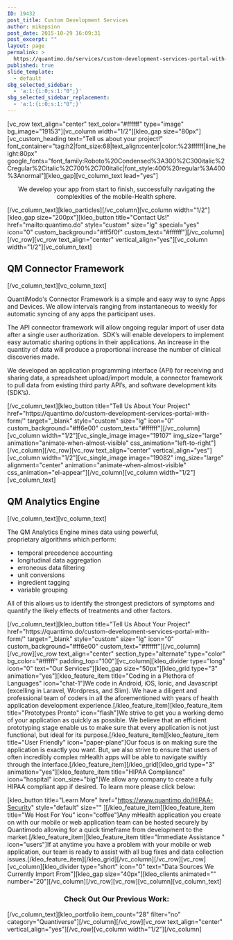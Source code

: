 ```yaml
---
ID: 19432
post_title: Custom Development Services
author: mikepsinn
post_date: 2015-10-29 16:09:31
post_excerpt: ""
layout: page
permalink: >
  https://quantimo.do/services/custom-development-services-portal-with-form/
published: true
slide_template:
  - default
sbg_selected_sidebar:
  - 'a:1:{i:0;s:1:"0";}'
sbg_selected_sidebar_replacement:
  - 'a:1:{i:0;s:1:"0";}'
---
```

[vc_row text_align="center" text_color="#ffffff" type="image" bg_image="19153"][vc_column width="1/2"][kleo_gap size="80px"][vc_custom_heading text="Tell us about your project!" font_container="tag:h2|font_size:68|text_align:center|color:%23ffffff|line_height:80px" google_fonts="font_family:Roboto%20Condensed%3A300%2C300italic%2Cregular%2Citalic%2C700%2C700italic|font_style:400%20regular%3A400%3Anormal"][kleo_gap][vc_column_text lead="yes"]
<p style="text-align: center;">We develop your app from start to finish, successfully navigating the complexities of the mobile-Health sphere.</p>
[/vc_column_text][kleo_particles][/vc_column][vc_column width="1/2"][kleo_gap size="200px"][kleo_button title="Contact Us!" href="mailto:quantimo.do" style="custom" size="lg" special="yes" icon="0" custom_background="#ff5f0f" custom_text="#ffffff"][/vc_column][/vc_row][vc_row text_align="center" vertical_align="yes"][vc_column width="1/2"][vc_column_text]
<h2>QM Connector Framework</h2>
[/vc_column_text][vc_column_text]
<p class="p1"><span class="s1">QuantiModo's Connector Framework is a simple and easy way to sync Apps and Devices. We allow intervals ranging from instantaneous to weekly for automatic syncing of any apps the participant uses.</span></p>
<p class="p1"><span class="s1">The API connector framework will allow ongoing regular import of user data after a single user authorization.  SDK’s will enable developers to implement easy automatic sharing options in their applications. An increase in the quantity of data will produce a proportional increase the number of clinical discoveries made.</span></p>
<p class="p1"><span class="s1">We developed an application programming interface (API) for receiving and sharing data, a spreadsheet upload/import module, a connector framework to pull data from existing third party API’s, and software development kits (SDK’s).</span></p>
[/vc_column_text][kleo_button title="Tell Us About Your Project" href="https://quantimo.do/custom-development-services-portal-with-form/" target="_blank" style="custom" size="lg" icon="0" custom_background="#ff6e00" custom_text="#ffffff"][/vc_column][vc_column width="1/2"][vc_single_image image="19107" img_size="large" animation="animate-when-almost-visible" css_animation="left-to-right"][/vc_column][/vc_row][vc_row text_align="center" vertical_align="yes"][vc_column width="1/2"][vc_single_image image="19082" img_size="large" alignment="center" animation="animate-when-almost-visible" css_animation="el-appear"][/vc_column][vc_column width="1/2"][vc_column_text]
<h2>QM Analytics Engine</h2>
[/vc_column_text][vc_column_text]
<p class="p1"><span class="s1">The QM Analytics Engine mines data using powerful, proprietary algorithms which perform:</span></p>

<ul class="ul1">
 	<li class="li1"><span class="s1">temporal precedence accounting</span></li>
 	<li class="li1"><span class="s1">longitudinal data aggregation</span></li>
 	<li class="li1"><span class="s1">erroneous data filtering</span></li>
 	<li class="li1"><span class="s1">unit conversions</span></li>
 	<li class="li1"><span class="s1">ingredient tagging</span></li>
 	<li class="li1"><span class="s1">variable grouping</span></li>
</ul>
<p class="p1"><span class="s1">All of this allows us to identify the strongest predictors of symptoms and quantify the likely effects of treatments and other factors.</span></p>
[/vc_column_text][kleo_button title="Tell Us About Your Project" href="https://quantimo.do/custom-development-services-portal-with-form/" target="_blank" style="custom" size="lg" icon="0" custom_background="#ff6e00" custom_text="#ffffff"][/vc_column][/vc_row][vc_row text_align="center" section_type="alternate" type="color" bg_color="#ffffff" padding_top="100"][vc_column][kleo_divider type="long" icon="0" text="Our Services"][kleo_gap size="50px"][kleo_grid type="3" animation="yes"][kleo_feature_item title="Coding in a Plethora of Languages" icon="chat-1"]We code in Android, iOS, Ionic, and Javascript (excelling in Laravel, Wordpress, and Slim). We have a diligent and professional team of coders in all the aforementioned with years of health application development experience.[/kleo_feature_item][kleo_feature_item title="Prototypes Pronto" icon="flash"]We strive to get you a working demo of your application as quickly as possible. We believe that an efficient prototyping stage enable us to make sure that every application is not just functional, but ideal for its purpose.[/kleo_feature_item][kleo_feature_item title="User Friendly" icon="paper-plane"]Our focus is on making sure the application is exactly you want. But, we also strive to ensure that users of often incredibly complex mHealth apps will be able to navigate swiftly through the interface.[/kleo_feature_item][/kleo_grid][kleo_grid type="3" animation="yes"][kleo_feature_item title="HIPAA Compliance" icon="hospital" icon_size="big"]We allow any company to create a fully HIPAA compliant app if desired. To learn more please click below:

[kleo_button title="Learn More" href="https://www.quantimo.do/HIPAA-Security" style="default" size="" ][/kleo_feature_item][kleo_feature_item title="We Host For You" icon="coffee"]Any mHealth application you create on with our mobile or web application team can be hosted securely by Quantimodo allowing for a quick timeframe from development to the market.[/kleo_feature_item][kleo_feature_item title="Immediate Assistance " icon="users"]If at anytime you have a problem with your mobile or web application, our team is ready to assist with all bug fixes and data collection issues.[/kleo_feature_item][/kleo_grid][/vc_column][/vc_row][vc_row][vc_column][kleo_divider type="short" icon="0" text="Data Sources We Currently Import From"][kleo_gap size="40px"][kleo_clients animated="" number="20"][/vc_column][/vc_row][vc_row][vc_column][vc_column_text]
<h3 style="text-align: center;">Check Out Our Previous Work:</h3>
[/vc_column_text][kleo_portfolio item_count="28" filter="no" category="Quantiverse"][/vc_column][/vc_row][vc_row text_align="center" vertical_align="yes"][/vc_row][vc_column width="1/2"][/vc_column]